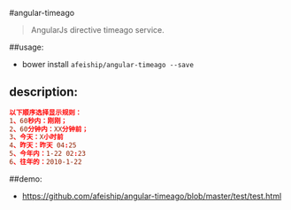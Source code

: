 #angular-timeago
> AngularJs directive timeago service.

##usage:
+ bower install `afeiship/angular-timeago --save`


## description:
```conf
以下顺序选择显示规则：
1、60秒内：刚刚；
2、60分钟内：XX分钟前；
3、今天：X小时前
4、昨天：昨天 04:25
5、今年内：1-22 02:23
6、往年的：2010-1-22
```

##demo:
+ https://github.com/afeiship/angular-timeago/blob/master/test/test.html
